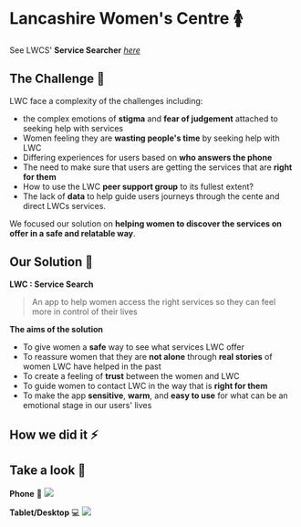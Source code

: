 # Lancashire Women's Centre :womens:
See LWCS' **Service Searcher** _*[here](https://womenscentre.herokuapp.com)*_

## The Challenge :two_women_holding_hands: 

LWC face a complexity of the challenges including:
 - the complex emotions of **stigma** and **fear of judgement** attached to seeking help with services
 - Women feeling they are **wasting people's time** by seeking help with LWC
 - Differing experiences for users based on **who answers the phone**
- The need to make sure that users are getting the services that are **right for them**
 - How to use the LWC **peer support group** to its fullest extent?
 - The lack of **data** to help guide users journeys through the cente and direct LWCs services. 

We focused our solution on __helping women to discover the services on offer in a safe and relatable way__.

## Our Solution :circus_tent: 

**LWC : Service Search** 

> An app to help women access the right services so they can feel more in control of their lives

 **The aims of the solution**
* To give women a **safe** way to see what services LWC offer 
* To reassure women that they are **not alone** through **real stories** of women LWC have helped in the past
* To create a feeling of **trust** between the women and LWC
* To guide women to contact LWC in the way that is **right for them**
* To make the app **sensitive**, **warm**, and **easy to use** for what can be an emotional stage in our users' lives

## How we did it :zap:


## Take a look :eyes:

__Phone__ :iphone:
![](https://files.gitter.im/Jen-Harris/E7Ho/LWCgif2.gif)

__Tablet/Desktop__ :computer:
![](https://files.gitter.im/Jen-Harris/1f8w/LWCgif2tablet.gif)

